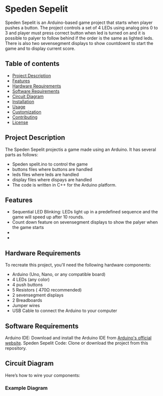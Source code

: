 # Speden Sepelit

Speden Sepelit is an Arduino-based game project that starts when player pushes a button. The project controls a set of 4 LEDs using analog pins 0 to 3  and player must press correct button when led is turned on and it is possible to palyer to follow behind if the order is the same as lighted leds. There is also two sevensegment displays to show countdownt to start the game and to display current score. 

## Table of contents

* [Project Description](https://pages.github.com/)
* [Features](https://pages.github.com/)
* [Hardware Requirements](https://pages.github.com/)
* [Software Requirements](https://pages.github.com/)
* [Circuit Diagram](https://github.com/jasa89/Speden-spelit-ryhm-1/blob/main/Project%20Documents/Circuit%20Diagram/CircuitDiagram.png)
* [Installation](https://pages.github.com/)
* [Usage](https://pages.github.com/)
* [Customization](https://pages.github.com/)
* [Contributing](https://pages.github.com/)
* [License](https://pages.github.com/)

## Project Description

The Speden Sepelit projectis a game made using an Arduino. It has several parts as follows:

* Speden spelit.ino to control the game
* buttons files  where buttons are handled
* leds files where leds are handled 
* display files where dispays are handled 
* The code is written in C++ for the Arduino platform.

## Features

* Sequential LED Blinking: LEDs light up in a predefined sequence and the game will speed up after 10 rounds.
* Count down feature on sevensegment displays to show the palyer when the game starts
* 
* 

## Hardware Requirements

To recreate this project, you'll need the following hardware components:

* Arduino (Uno, Nano, or any compatible board)
* 4 LEDs (any color)
* 4 push buttons
* 5 Resistors ( 470Ω recommended)
* 2 sevensegment displays
* 2 Breadboards 
* Jumper wires
* USB Cable to connect the Arduino to your computer


## Software Requirements

Arduino IDE: Download and install the Arduino IDE from [Arduino's official website](https://www.arduino.cc/).
Speden Sepelit Code: Clone or download the project from this repository.

## Circuit Diagram

Here’s how to wire your components:

### Example Diagram



